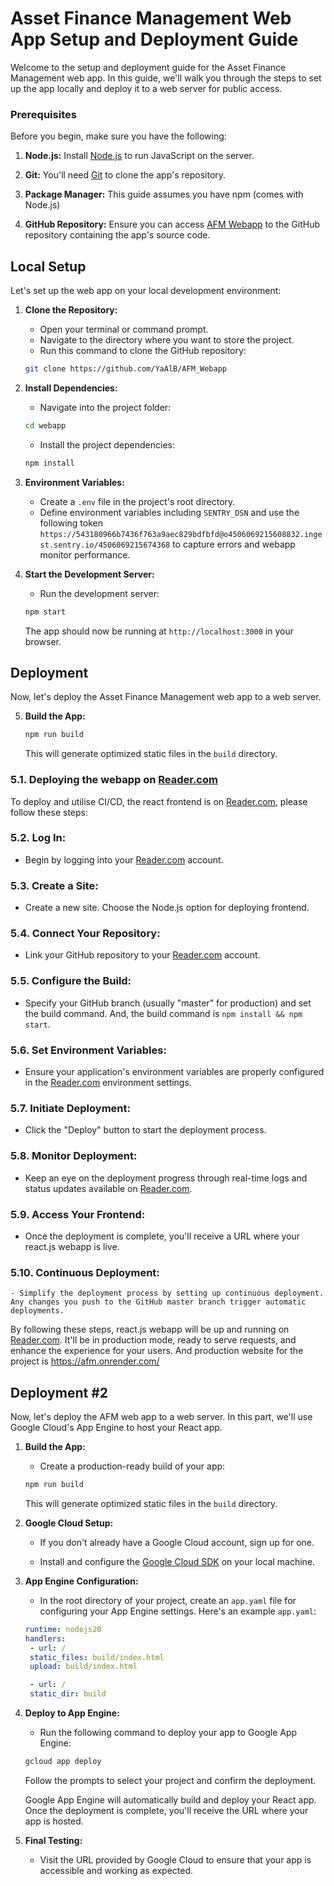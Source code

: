 # Asset Finance Management Web App Setup and Deployment Guide

Welcome to the setup and deployment guide for the Asset Finance Management web app. In this guide, we'll walk you through the steps to set up the app locally and deploy it to a web server for public access.

### Prerequisites

Before you begin, make sure you have the following:

1. **Node.js:** Install [Node.js](https://nodejs.org/) to run JavaScript on the server.

2. **Git:** You'll need [Git](https://git-scm.com/) to clone the app's repository.

3. **Package Manager:** This guide assumes you have npm (comes with Node.js)

4. **GitHub Repository:** Ensure you can access [AFM Webapp](https://github.com/YaAlB/AFM_Webapp) to the GitHub repository containing the app's source code.

## Local Setup

Let's set up the web app on your local development environment:

1. **Clone the Repository:**
   - Open your terminal or command prompt.
   - Navigate to the directory where you want to store the project.
   - Run this command to clone the GitHub repository:

   ```bash
   git clone https://github.com/YaAlB/AFM_Webapp
   ```

2. **Install Dependencies:**
   - Navigate into the project folder:
   
   ```bash
   cd webapp
   ```

   - Install the project dependencies:

   ```bash
   npm install
   ```

3. **Environment Variables:**
   - Create a `.env` file in the project's root directory.
   - Define environment variables including `SENTRY_DSN` and use the following token `https://543180966b7436f763a9aec829bdfbfd@o4506069215608832.ingest.sentry.io/4506069215674368` to capture errors and webapp monitor performance.

4. **Start the Development Server:**
   - Run the development server:

   ```bash
   npm start
   ```

   The app should now be running at `http://localhost:3000` in your browser.

## Deployment

Now, let's deploy the Asset Finance Management web app to a web server. 

5. **Build the App:**

   ```bash
   npm run build
   ```

   This will generate optimized static files in the `build` directory.

### 5.1. Deploying the webapp on [Reader.com](https://reader.com)

To deploy and utilise CI/CD, the react frontend is on [Reader.com](https://reader.com), please follow these steps:

### 5.2. **Log In:**
   - Begin by logging into your [Reader.com](https://reader.com) account.

### 5.3. **Create a Site:**
   - Create a new site. Choose the Node.js option for deploying frontend.

### 5.4. **Connect Your Repository:**
   - Link your GitHub repository to your [Reader.com](https://reader.com) account.

### 5.5. **Configure the Build:**
   - Specify your GitHub branch (usually "master" for production) and set the build command. And, the build command is `npm install && npm start`.

### 5.6. **Set Environment Variables:**
   - Ensure your application's environment variables are properly configured in the [Reader.com](https://reader.com) environment settings.

### 5.7. **Initiate Deployment:**
   - Click the "Deploy" button to start the deployment process.

### 5.8. **Monitor Deployment:**
   - Keep an eye on the deployment progress through real-time logs and status updates available on [Reader.com](https://reader.com).

### 5.9. **Access Your Frontend:**
   - Once the deployment is complete, you'll receive a URL where your react.js webapp is live.

### 5.10. **Continuous Deployment:**
    - Simplify the deployment process by setting up continuous deployment. Any changes you push to the GitHub master branch trigger automatic deployments.

By following these steps, react.js webapp will be up and running on [Reader.com](https://reader.com). It'll be in production mode, ready to serve requests, and enhance the experience for your users. And production website for the project is https://afm.onrender.com/

## Deployment #2

Now, let's deploy the AFM web app to a web server. In this part, we'll use Google Cloud's App Engine to host your React app. 

1. **Build the App:**
   - Create a production-ready build of your app:

   ```bash
   npm run build
   ```

   This will generate optimized static files in the `build` directory.

2. **Google Cloud Setup:**
   - If you don't already have a Google Cloud account, sign up for one.

   - Install and configure the [Google Cloud SDK](https://cloud.google.com/sdk/docs/quickstarts) on your local machine.

3. **App Engine Configuration:**
   - In the root directory of your project, create an `app.yaml` file for configuring your App Engine settings. Here's an example `app.yaml`:

   ```yaml
   runtime: nodejs20
   handlers:
    - url: /
    static_files: build/index.html
    upload: build/index.html

    - url: /
    static_dir: build
   ```

4. **Deploy to App Engine:**
   - Run the following command to deploy your app to Google App Engine:

   ```bash
   gcloud app deploy
   ```

   Follow the prompts to select your project and confirm the deployment.

   Google App Engine will automatically build and deploy your React app. Once the deployment is complete, you'll receive the URL where your app is hosted.

5. **Final Testing:**
   - Visit the URL provided by Google Cloud to ensure that your app is accessible and working as expected.
